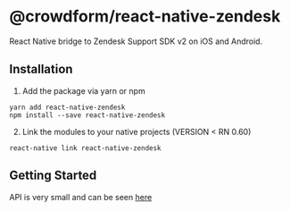 # @crowdform/react-native-zendesk

React Native bridge to Zendesk Support SDK v2 on iOS and Android.

## Installation

1. Add the package via yarn or npm

```
yarn add react-native-zendesk
npm install --save react-native-zendesk
```

2. Link the modules to your native projects (VERSION < RN 0.60)

```
react-native link react-native-zendesk
```

## Getting Started

API is very small and can be seen [here](https://github.com/crowdform/react-native-zendesk/blob/master/src/index.ts)
